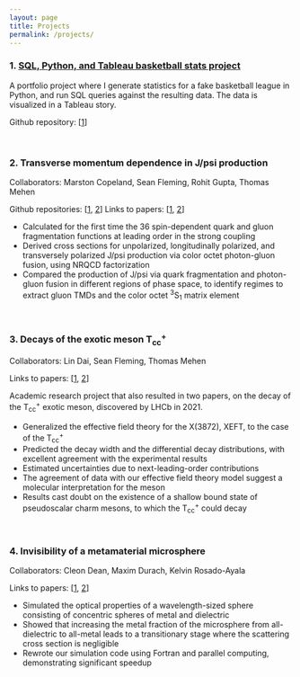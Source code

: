 ```yaml
---
layout: page
title: Projects
permalink: /projects/
---
```


### 1. [SQL, Python, and Tableau basketball stats project](sql-proj.markdown)
A portfolio project where I generate statistics for a fake basketball league in Python, and run SQL queries against the resulting data.  The data is visualized in a Tableau story.

Github repository: [[1](https://github.com/reedhodges/bball_league)]

<br />

### 2. Transverse momentum dependence in J/psi production

Collaborators: Marston Copeland, Sean Fleming, Rohit Gupta, Thomas Mehen

Github repositories: [[1](https://github.com/reedhodges/JPsi_TMDFFs), [2](https://github.com/reedhodges/JPsi_Production_NRQCD)]
Links to papers: [[1](https://arxiv.org/pdf/2308.08605), [2](https://arxiv.org/pdf/2310.13737)]
 
- Calculated for the first time the 36 spin-dependent quark and gluon fragmentation functions at leading order in the strong coupling 
- Derived cross sections for unpolarized, longitudinally polarized, and transversely polarized J/psi production via color octet photon-gluon fusion, using NRQCD factorization
- Compared the production of J/psi via quark fragmentation and photon-gluon fusion in different regions of phase space, to identify regimes to extract gluon TMDs and the color octet <sup>3</sup>S<sub>1</sub> matrix element

<br />

### 3. Decays of the exotic meson T<sub>cc</sub><sup>+</sup>

Collaborators: Lin Dai, Sean Fleming, Thomas Mehen

Links to papers: [[1](https://arxiv.org/pdf/2109.02188), [2](https://arxiv.org/pdf/2301.11950)]

Academic research project that also resulted in two papers, on the decay of the T<sub>cc</sub><sup>+</sup> exotic meson, discovered by LHCb in 2021. 
- Generalized the effective field theory for the X(3872), XEFT, to the case of the T<sub>cc</sub><sup>+</sup>  
- Predicted the decay width and the differential decay distributions, with excellent agreement with the experimental results
- Estimated uncertainties due to next-leading-order contributions
- The agreement of data with our effective field theory model suggest a molecular interpretation for the meson
- Results cast doubt on the existence of a shallow bound state of pseudoscalar charm mesons, to which the T<sub>cc</sub><sup>+</sup> could decay

<br />

### 4. Invisibility of a metamaterial microsphere

Collaborators: Cleon Dean, Maxim Durach, Kelvin Rosado-Ayala

Links to papers: [[1](https://arxiv.org/ftp/arxiv/papers/1612/1612.00268.pdf), [2](http://shodor.org/media/content/jocse/volume8/issue3/hodges_final.pdf)]

- Simulated the optical properties of a wavelength-sized sphere consisting of concentric spheres of metal and dielectric
- Showed that increasing the metal fraction of the microsphere from all-dielectric to all-metal leads to a transitionary stage where the scattering cross section is negligible
- Rewrote our simulation code using Fortran and parallel computing, demonstrating significant speedup

